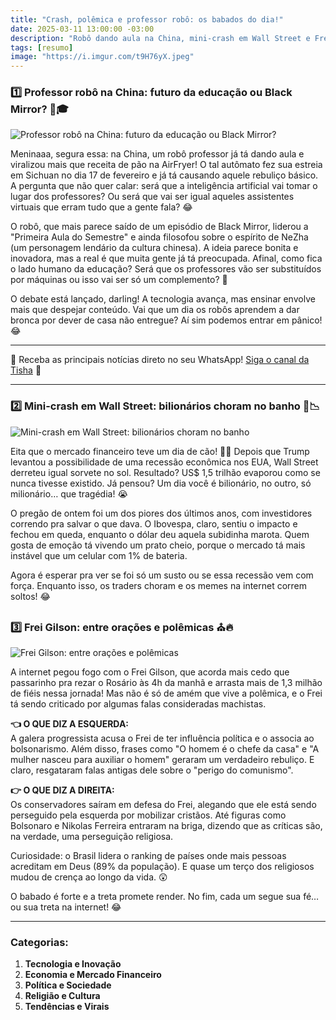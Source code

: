 ```yaml
---
title: "Crash, polêmica e professor robô: os babados do dia!"
date: 2025-03-11 13:00:00 -03:00
description: "Robô dando aula na China, mini-crash em Wall Street e Frei Gilson no centro das polêmicas. Vem entender os bafos que estão bombando! 😱🔥"
tags: [resumo]
image: "https://i.imgur.com/t9H76yX.jpeg"
---
```



### **1️⃣ Professor robô na China: futuro da educação ou Black Mirror? 🤖🎓**  

![Professor robô na China: futuro da educação ou Black Mirror?](https://i.imgur.com/t9H76yX.jpeg)

Meninaaa, segura essa: na China, um robô professor já tá dando aula e viralizou mais que receita de pão na AirFryer! O tal autômato fez sua estreia em Sichuan no dia 17 de fevereiro e já tá causando aquele rebuliço básico. A pergunta que não quer calar: será que a inteligência artificial vai tomar o lugar dos professores? Ou será que vai ser igual aqueles assistentes virtuais que erram tudo que a gente fala? 😂  

O robô, que mais parece saído de um episódio de Black Mirror, liderou a "Primeira Aula do Semestre" e ainda filosofou sobre o espírito de NeZha (um personagem lendário da cultura chinesa). A ideia parece bonita e inovadora, mas a real é que muita gente já tá preocupada. Afinal, como fica o lado humano da educação? Será que os professores vão ser substituídos por máquinas ou isso vai ser só um complemento? 🤯  

O debate está lançado, darling! A tecnologia avança, mas ensinar envolve mais que despejar conteúdo. Vai que um dia os robôs aprendem a dar bronca por dever de casa não entregue? Aí sim podemos entrar em pânico! 😂  

---

🌟 Receba as principais notícias direto no seu WhatsApp! <a href="https://www.whatsapp.com/channel/0029VaiPYBPLo4heVf0U3u2d" target="_blank" rel="noopener noreferrer">Siga o canal da Tisha</a> 📲

---

### **2️⃣ Mini-crash em Wall Street: bilionários choram no banho 💸📉**  

![Mini-crash em Wall Street: bilionários choram no banho](https://i.imgur.com/1BbPixp.jpeg)

Eita que o mercado financeiro teve um dia de cão! 🐕‍🦺 Depois que Trump levantou a possibilidade de uma recessão econômica nos EUA, Wall Street derreteu igual sorvete no sol. Resultado? US$ 1,5 trilhão evaporou como se nunca tivesse existido. Já pensou? Um dia você é bilionário, no outro, só milionário… que tragédia! 😭  

O pregão de ontem foi um dos piores dos últimos anos, com investidores correndo pra salvar o que dava. O Ibovespa, claro, sentiu o impacto e fechou em queda, enquanto o dólar deu aquela subidinha marota. Quem gosta de emoção tá vivendo um prato cheio, porque o mercado tá mais instável que um celular com 1% de bateria.  

Agora é esperar pra ver se foi só um susto ou se essa recessão vem com força. Enquanto isso, os traders choram e os memes na internet correm soltos! 😂  



### **3️⃣ Frei Gilson: entre orações e polêmicas ⛪🔥**  

![Frei Gilson: entre orações e polêmicas](https://i.imgur.com/oO1tf7M.jpeg)

A internet pegou fogo com o Frei Gilson, que acorda mais cedo que passarinho pra rezar o Rosário às 4h da manhã e arrasta mais de 1,3 milhão de fiéis nessa jornada! Mas não é só de amém que vive a polêmica, e o Frei tá sendo criticado por algumas falas consideradas machistas.  

**👈 O QUE DIZ A ESQUERDA:**  
A galera progressista acusa o Frei de ter influência política e o associa ao bolsonarismo. Além disso, frases como "O homem é o chefe da casa" e "A mulher nasceu para auxiliar o homem" geraram um verdadeiro rebuliço. E claro, resgataram falas antigas dele sobre o "perigo do comunismo".  

**👉 O QUE DIZ A DIREITA:**  
Os conservadores saíram em defesa do Frei, alegando que ele está sendo perseguido pela esquerda por mobilizar cristãos. Até figuras como Bolsonaro e Nikolas Ferreira entraram na briga, dizendo que as críticas são, na verdade, uma perseguição religiosa.  

Curiosidade: o Brasil lidera o ranking de países onde mais pessoas acreditam em Deus (89% da população). E quase um terço dos religiosos mudou de crença ao longo da vida. 😲  

O babado é forte e a treta promete render. No fim, cada um segue sua fé… ou sua treta na internet! 😂

---

### **Categorias:**  
1. **Tecnologia e Inovação**  
2. **Economia e Mercado Financeiro**  
3. **Política e Sociedade**  
4. **Religião e Cultura**  
5. **Tendências e Virais**  

